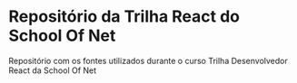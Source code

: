 # Repositório da Trilha React do School Of Net

Repositório com os fontes utilizados durante o curso Trilha Desenvolvedor React da School Of Net